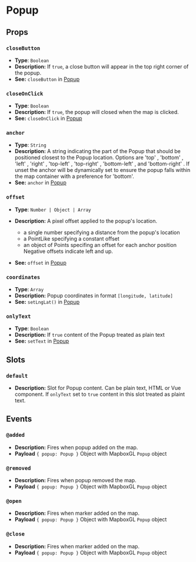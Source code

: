 # Popup

## Props

### `closeButton`

- **Type**: `Boolean`
- **Description:**  If `true`, a close button will appear in the top right corner of the popup.
- **See:** `closeButton` in [Popup](https://www.mapbox.com/mapbox-gl-js/api/#popup)

### `closeOnClick`

- **Type**: `Boolean`
- **Description:** If `true`, the popup will closed when the map is clicked.
- **See:** `closeOnClick` in [Popup](https://www.mapbox.com/mapbox-gl-js/api/#popup)

### `anchor`

- **Type**: `String`
- **Description:** A string indicating the part of the Popup that should be positioned closest to the Popup location. Options are 'top' , 'bottom' , 'left' , 'right' , 'top-left' , 'top-right' , 'bottom-left' , and 'bottom-right' . If unset the anchor will be dynamically set to ensure the popup falls within the map container with a preference for 'bottom'.
- **See:** `anchor` in [Popup](https://www.mapbox.com/mapbox-gl-js/api/#popup)

### `offset`

- **Type**: `Number | Object | Array`
- **Description:**  A pixel offset applied to the popup's location.
  - a single number specifying a distance from the popup's location
  - a PointLike specifying a constant offset
  - an object of Points specifing an offset for each anchor position Negative offsets indicate left and up.

- **See:** `offset` in [Popup](https://www.mapbox.com/mapbox-gl-js/api/#popup)

### `coordinates`

- **Type**: `Array`
- **Description:** Popup coordinates in format `[longitude, latitude]`
- **See:** `setLngLat()` in [Popup](https://www.mapbox.com/mapbox-gl-js/api/#popup#setlnglat)

### `onlyText`

- **Type**: `Boolean`
- **Description:**  If `true` content of the Popup treated as plain text
- **See:** `setText` in [Popup](https://www.mapbox.com/mapbox-gl-js/api/#popup#settext)

## Slots

### `default`

- **Description:** Slot for Popup content. Can be plain text, HTML or Vue component. If `onlyText` set to `true` content in this slot treated as plaint text.

## Events

### `@added`

- **Description:** Fires when popup added on the map.
- **Payload** `{ popup: Popup }` Object with MapboxGL `Popup` object

### `@removed`

- **Description:** Fires when popup removed the map.
- **Payload** `{ popup: Popup }` Object with MapboxGL `Popup` object

### `@open`

- **Description:** Fires when marker added on the map.
- **Payload** `{ popup: Popup }` Object with MapboxGL `Popup` object

### `@close`

- **Description:** Fires when marker added on the map.
- **Payload** `{ popup: Popup }` Object with MapboxGL `Popup` object
